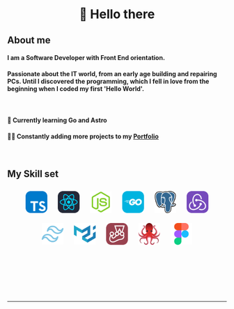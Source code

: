 <div align="center"> <h1> 👋 Hello there  </h1> </div>

<h2>About me </h2>

<h4>I am a Software Developer with <span style="font-weight: bold">Front End orientation</span>.</h4> 
<h4> Passionate about the IT world, from an early age building and repairing PCs. Until I discovered the programming, which I fell in love from the beginning when I coded my first 'Hello World'. </h4>
<br/>

<h4> 🌱 Currently learning Go and Astro</h4>
<h4> 👨‍💻 Constantly adding more projects to my <a href="https://kevincorman.vercel.app/" target="_blank">Portfolio </a> </h4>

<br/>

<h2>My Skill set </h2>

<div align="center">
<img src="./typescript.svg" style="margin: 10px" alt="TypeScript" height="50"/>
<img src="./react-dark.svg" style="margin: 10px" alt="React" height="50"/>
<img src="./nodejs.svg" style="margin: 10px" alt="NodeJS" height="50"/>
<img src="./golang.svg" style="margin: 10px" alt="Go" height="50"/>
<img src="./postgresql.svg" style="margin: 10px" alt="PostgreSQL" height="50"/>
<img src="./redux.svg" style="margin: 10px" alt="Redux" height="50"/>
<img src="./tailwind.svg" style="margin: 10px" alt="Tailwind" height="50"/>
<img src="./materialui.svg" style="margin: 10px" alt="Material" height="50"/>
<img src="./jest.svg" style="margin: 10px" alt="Jest" height="50"/>
<img src="./testing-library.svg" style="margin: 10px" alt="Testing" height="50"/>
<img src="./figma.svg" style="margin: 10px" alt="Figma" height="50"/>
</div>

<br/>

<br/>

<br/>

<br/>

<br/>

<br />

---

